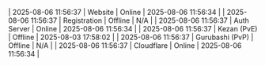 | 2025-08-06 11:56:37 | Website | Online | 2025-08-06 11:56:34 |
| 2025-08-06 11:56:37 | Registration | Offline | N/A |
| 2025-08-06 11:56:37 | Auth Server | Online | 2025-08-06 11:56:34 |
| 2025-08-06 11:56:37 | Kezan (PvE) | Offline | 2025-08-03 17:58:02 |
| 2025-08-06 11:56:37 | Gurubashi (PvP) | Offline | N/A |
| 2025-08-06 11:56:37 | Cloudflare | Online | 2025-08-06 11:56:34 |
